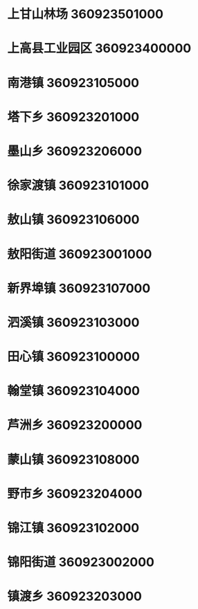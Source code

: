 # 上甘山林场 360923501000
# 上高县工业园区 360923400000
# 南港镇 360923105000
# 塔下乡 360923201000
# 墨山乡 360923206000
# 徐家渡镇 360923101000
# 敖山镇 360923106000
# 敖阳街道 360923001000
# 新界埠镇 360923107000
# 泗溪镇 360923103000
# 田心镇 360923100000
# 翰堂镇 360923104000
# 芦洲乡 360923200000
# 蒙山镇 360923108000
# 野市乡 360923204000
# 锦江镇 360923102000
# 锦阳街道 360923002000
# 镇渡乡 360923203000
